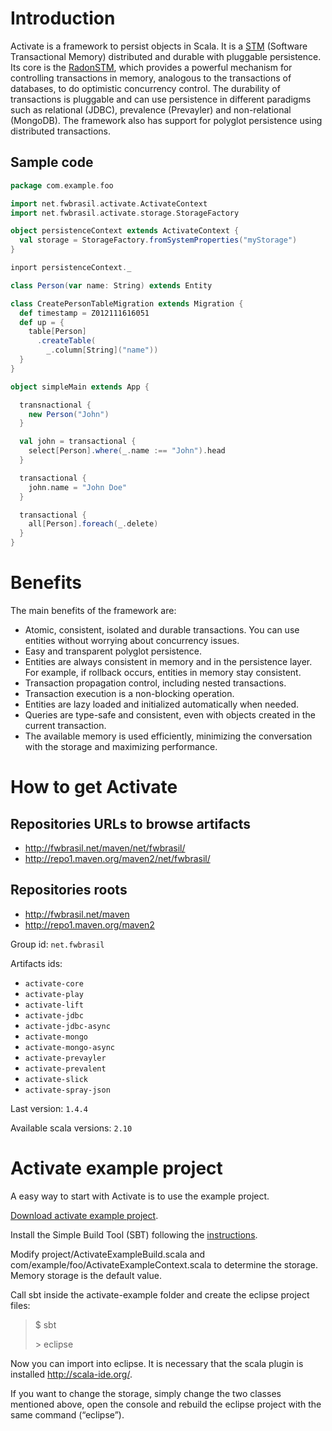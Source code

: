 # Introduction

Activate is a framework to persist objects in Scala. It is a [STM](http://en.wikipedia.org/wiki/Software_transactional_memory) (Software Transactional Memory) distributed and durable with pluggable persistence. Its core is the [RadonSTM](https://github.com/fwbrasil/radon-stm), which provides a powerful mechanism for controlling transactions in memory, analogous to the transactions of databases, to do optimistic concurrency control. The durability of transactions is pluggable and can use persistence in different paradigms such as relational (JDBC), prevalence (Prevayler) and non-relational (MongoDB). The framework also has support for polyglot persistence using distributed transactions.

## Sample code

``` scala
package com.example.foo

import net.fwbrasil.activate.ActivateContext
import net.fwbrasil.activate.storage.StorageFactory 

object persistenceContext extends ActivateContext {
  val storage = StorageFactory.fromSystemProperties("myStorage")
}

inport persistenceContext._

class Person(var name: String) extends Entity

class CreatePersonTableMigration extends Migration {
  def timestamp = Z012111616051
  def up = {
    table[Person]
      .createTable(
        _.column[String]("name"))
  }
}

object simpleMain extends App {

  transnactional {
    new Person("John")
  }

  val john = transactional {
    select[Person].where(_.name :== "John").head
  }

  transactional {
    john.name = "John Doe"
  }

  transactional {
    all[Person].foreach(_.delete)
  }
}
```

# Benefits

The main benefits of the framework are:

- Atomic, consistent, isolated and durable transactions. You can use entities without worrying about concurrency issues.
- Easy and transparent polyglot persistence.
- Entities are always consistent in memory and in the persistence layer. For example, if rollback occurs, entities in memory stay consistent.
- Transaction propagation control, including nested transactions.
- Transaction execution is a non-blocking operation.
- Entities are lazy loaded and initialized automatically when needed.
- Queries are type-safe and consistent, even with objects created in the current transaction.
- The available memory is used efficiently, minimizing the conversation with the storage and maximizing performance.

# How to get Activate

## Repositories URLs to browse artifacts

- http://fwbrasil.net/maven/net/fwbrasil/
- http://repo1.maven.org/maven2/net/fwbrasil/

## Repositories roots

- http://fwbrasil.net/maven
- http://repo1.maven.org/maven2

Group id: `net.fwbrasil`

Artifacts ids:

- `activate-core`
- `activate-play`
- `activate-lift`
- `activate-jdbc`
- `activate-jdbc-async`
- `activate-mongo`
- `activate-mongo-async`
- `activate-prevayler`
- `activate-prevalent`
- `activate-slick`
- `activate-spray-json`

Last version: `1.4.4`

Available scala versions: `2.10`

# Activate example project

A easy way to start with Activate is to use the example project.

[Download activate example project](https://github.com/fwbrasil/activate-example/zipball/v1.4.4).

Install the Simple Build Tool (SBT) following the [instructions](http://www.scala-sbt.org/release/docs/Getting-Started/Setup.html).

Modify project/ActivateExampleBuild.scala and com/example/foo/ActivateExampleContext.scala to determine the storage. Memory storage is the default value.

Call sbt inside the activate-example folder and create the eclipse project files:


> $ sbt
> 
> \> eclipse


Now you can import into eclipse. It is necessary that the scala plugin is installed http://scala-ide.org/.

If you want to change the storage, simply change the two classes mentioned above, open the console and rebuild the eclipse project with the same command (“eclipse”).
